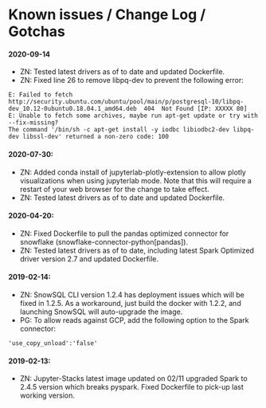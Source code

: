 # Known issues / Change Log / Gotchas

#### 2020-09-14
- ZN: Tested latest drivers as of to date and updated Dockerfile.
- ZN: Fixed line 26 to remove libpq-dev to prevent the following error:

```E: Failed to fetch http://security.ubuntu.com/ubuntu/pool/main/p/postgresql-10/libpq5_10.12-0ubuntu0.18.04.1_amd64.deb  404  Not Found [IP: XXXXX 80]
E: Failed to fetch http://security.ubuntu.com/ubuntu/pool/main/p/postgresql-10/libpq-dev_10.12-0ubuntu0.18.04.1_amd64.deb  404  Not Found [IP: XXXXX 80]
E: Unable to fetch some archives, maybe run apt-get update or try with --fix-missing?
The command '/bin/sh -c apt-get install -y iodbc libiodbc2-dev libpq-dev libssl-dev' returned a non-zero code: 100
```

#### 2020-07-30:

- ZN: Added conda install of jupyterlab-plotly-extension to allow plotly visualizations when using jupyterlab mode. Note that this will require a restart of your web browser for the change to take effect.
- ZN: Tested latest drivers as of to date and updated Dockerfile.


#### 2020-04-20:

- ZN: Fixed Dockerfile to pull the pandas optimized connector for snowflake (snowflake-connector-python[pandas]).
- ZN: Tested latest drivers as of to date, including latest Spark Optimized driver version 2.7 and updated Dockerfile.

#### 2019-02-14:

- ZN: SnowSQL CLI version 1.2.4 has deployment issues which will be fixed in 1.2.5. As a workaround, just build the docker with 1.2.2, and launching SnowSQL will auto-upgrade the image.
- PG: To allow reads against GCP, add the following option to the Spark connector:
```
'use_copy_unload':'false'
```

#### 2019-02-13:

- ZN: Jupyter-Stacks latest image updated on 02/11 upgraded Spark to 2.4.5 version which breaks pyspark. Fixed Dockerfile to pick-up last working version.
